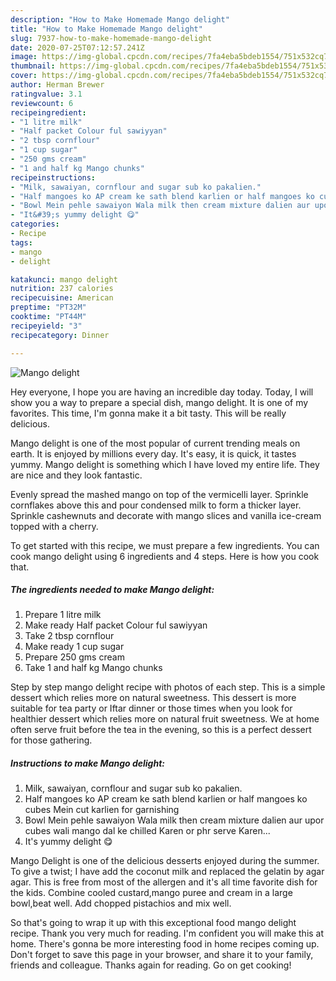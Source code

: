 ```yaml
---
description: "How to Make Homemade Mango delight"
title: "How to Make Homemade Mango delight"
slug: 7937-how-to-make-homemade-mango-delight
date: 2020-07-25T07:12:57.241Z
image: https://img-global.cpcdn.com/recipes/7fa4eba5bdeb1554/751x532cq70/mango-delight-recipe-main-photo.jpg
thumbnail: https://img-global.cpcdn.com/recipes/7fa4eba5bdeb1554/751x532cq70/mango-delight-recipe-main-photo.jpg
cover: https://img-global.cpcdn.com/recipes/7fa4eba5bdeb1554/751x532cq70/mango-delight-recipe-main-photo.jpg
author: Herman Brewer
ratingvalue: 3.1
reviewcount: 6
recipeingredient:
- "1 litre milk"
- "Half packet Colour ful sawiyyan"
- "2 tbsp cornflour"
- "1 cup sugar"
- "250 gms cream"
- "1 and half kg Mango chunks"
recipeinstructions:
- "Milk, sawaiyan, cornflour and sugar sub ko pakalien."
- "Half mangoes ko AP cream ke sath blend karlien or half mangoes ko cubes Mein cut karlien for garnishing"
- "Bowl Mein pehle sawaiyon Wala milk then cream mixture dalien aur upor cubes wali mango dal ke chilled Karen or phr serve Karen..."
- "It&#39;s yummy delight 😋"
categories:
- Recipe
tags:
- mango
- delight

katakunci: mango delight 
nutrition: 237 calories
recipecuisine: American
preptime: "PT32M"
cooktime: "PT44M"
recipeyield: "3"
recipecategory: Dinner

---
```



![Mango delight](https://img-global.cpcdn.com/recipes/7fa4eba5bdeb1554/751x532cq70/mango-delight-recipe-main-photo.jpg)

Hey everyone, I hope you are having an incredible day today. Today, I will show you a way to prepare a special dish, mango delight. It is one of my favorites. This time, I'm gonna make it a bit tasty. This will be really delicious.

Mango delight is one of the most popular of current trending meals on earth. It is enjoyed by millions every day. It's easy, it is quick, it tastes yummy. Mango delight is something which I have loved my entire life. They are nice and they look fantastic.

Evenly spread the mashed mango on top of the vermicelli layer. Sprinkle cornflakes above this and pour condensed milk to form a thicker layer. Sprinkle cashewnuts and decorate with mango slices and vanilla ice-cream topped with a cherry.


To get started with this recipe, we must prepare a few ingredients. You can cook mango delight using 6 ingredients and 4 steps. Here is how you cook that.

<!--inarticleads1-->

##### The ingredients needed to make Mango delight:

1. Prepare 1 litre milk
1. Make ready Half packet Colour ful sawiyyan
1. Take 2 tbsp cornflour
1. Make ready 1 cup sugar
1. Prepare 250 gms cream
1. Take 1 and half kg Mango chunks


Step by step mango delight recipe with photos of each step. This is a simple dessert which relies more on natural sweetness. This dessert is more suitable for tea party or Iftar dinner or those times when you look for healthier dessert which relies more on natural fruit sweetness. We at home often serve fruit before the tea in the evening, so this is a perfect dessert for those gathering. 

<!--inarticleads2-->

##### Instructions to make Mango delight:

1. Milk, sawaiyan, cornflour and sugar sub ko pakalien.
1. Half mangoes ko AP cream ke sath blend karlien or half mangoes ko cubes Mein cut karlien for garnishing
1. Bowl Mein pehle sawaiyon Wala milk then cream mixture dalien aur upor cubes wali mango dal ke chilled Karen or phr serve Karen...
1. It&#39;s yummy delight 😋


Mango Delight is one of the delicious desserts enjoyed during the summer. To give a twist; I have add the coconut milk and replaced the gelatin by agar agar. This is free from most of the allergen and it&#39;s all time favorite dish for the kids. Combine cooled custard,mango puree and cream in a large bowl,beat well. Add chopped pistachios and mix well. 

So that's going to wrap it up with this exceptional food mango delight recipe. Thank you very much for reading. I'm confident you will make this at home. There's gonna be more interesting food in home recipes coming up. Don't forget to save this page in your browser, and share it to your family, friends and colleague. Thanks again for reading. Go on get cooking!
